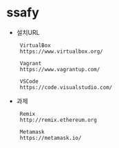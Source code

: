 # ssafy

 - 설치URL
 
        VirtualBox
        https://www.virtualbox.org/

        Vagrant
        https://www.vagrantup.com/

        VSCode
        https://code.visualstudio.com/
 
 - 과제
  
        Remix
        http://remix.ethereum.org

        Metamask
        https://metamask.io/
